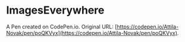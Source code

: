 # ImagesEverywhere

A Pen created on CodePen.io. Original URL: [https://codepen.io/Attila-Novak/pen/poQKVyx](https://codepen.io/Attila-Novak/pen/poQKVyx).

